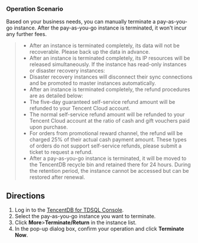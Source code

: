 ### Operation Scenario
Based on your business needs, you can manually terminate a pay-as-you-go instance. After the pay-as-you-go instance is terminated, it won't incur any further fees.

> - After an instance is terminated completely, its data will not be recoverable. Please back up the data in advance.
> - After an instance is terminated completely, its IP resources will be released simultaneously. If the instance has read-only instances or disaster recovery instances:
> -  Disaster recovery instances will disconnect their sync connections and be promoted to master instances automatically.
> -  After an instance is terminated completely, the refund procedures are as detailed below:
> - The five-day guaranteed self-service refund amount will be refunded to your Tencent Cloud account.
> - The normal self-service refund amount will be refunded to your Tencent Cloud account at the ratio of cash and gift vouchers paid upon purchase.
> -  For orders from promotional reward channel, the refund will be charged 25% of their actual cash payment amount. These types of orders do not support self-service refunds, please submit a ticket to request a refund.
> -  After a pay-as-you-go instance is terminated, it will be moved to the TencentDB recycle bin and retained there for 24 hours. During the retention period, the instance cannot be accessed but can be restored after renewal.
## Directions
1. Log in to the [TencentDB for TDSQL Console](https://console.cloud.tencent.com/dcdb).
2. Select the pay-as-you-go instance you want to terminate.
3. Click **More**>**Terminate/Return** in the instance list.
4. In the pop-up dialog box, confirm your operation and click **Terminate Now**.